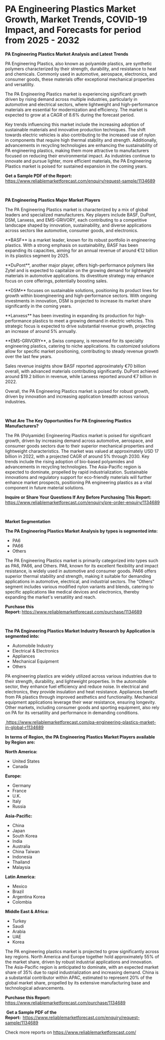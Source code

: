 <p><h1>PA Engineering Plastics Market Growth, Market Trends, COVID-19 Impact, and Forecasts for period from 2025 - 2032</h1></p><p><strong>PA Engineering Plastics Market Analysis and Latest Trends</strong></p>
<p><p>PA Engineering Plastics, also known as polyamide plastics, are synthetic polymers characterized by their strength, durability, and resistance to heat and chemicals. Commonly used in automotive, aerospace, electronics, and consumer goods, these materials offer exceptional mechanical properties and versatility.</p><p>The PA Engineering Plastics market is experiencing significant growth driven by rising demand across multiple industries, particularly in automotive and electrical sectors, where lightweight and high-performance materials are essential for modernization and efficiency. The market is expected to grow at a CAGR of 8.6% during the forecast period. </p><p>Key trends influencing this market include the increasing adoption of sustainable materials and innovative production techniques. The shift towards electric vehicles is also contributing to the increased use of nylon in components that require high thermal stability and strength. Additionally, advancements in recycling technologies are enhancing the sustainability of PA engineering plastics, making them more attractive to manufacturers focused on reducing their environmental impact. As industries continue to innovate and pursue lighter, more efficient materials, the PA Engineering Plastics market is poised for sustained expansion in the coming years.</p></p>
<p><strong>Get a Sample PDF of the Report:&nbsp;</strong> <a href="https://www.reliablemarketforecast.com/enquiry/request-sample/1134689?utm_campaign=2925&utm_medium=2&utm_source=Github&utm_content=ia&utm_term=25032025&utm_id=pa-engineering-plastics">https://www.reliablemarketforecast.com/enquiry/request-sample/1134689</a></p>
<p>&nbsp;</p>
<p><strong>PA Engineering Plastics Major Market Players</strong></p>
<p><p>The PA Engineering Plastics market is characterized by a mix of global leaders and specialized manufacturers. Key players include BASF, DuPont, DSM, Lanxess, and EMS-GRIVORY, each contributing to a competitive landscape shaped by innovation, sustainability, and diverse applications across sectors like automotive, consumer goods, and electronics.</p><p>**BASF** is a market leader, known for its robust portfolio in engineering plastics. With a strong emphasis on sustainability, BASF has been expanding its capacities, aiming for an annual revenue of around €12 billion in its plastics segment by 2025. </p><p>**DuPont**, another major player, offers high-performance polymers like Zytel and is expected to capitalize on the growing demand for lightweight materials in automotive applications. Its divestiture strategy may enhance focus on core offerings, potentially boosting sales.</p><p>**DSM** focuses on sustainable solutions, positioning its product lines for growth within bioengineering and high-performance sectors. With ongoing investments in innovation, DSM is projected to increase its market share significantly in the coming years.</p><p>**Lanxess** has been investing in expanding its production for high-performance plastics to meet a growing demand in electric vehicles. This strategic focus is expected to drive substantial revenue growth, projecting an increase of around 5% annually.</p><p>**EMS-GRIVORY**, a Swiss company, is renowned for its specialty engineering plastics, catering to niche applications. Its customized solutions allow for specific market positioning, contributing to steady revenue growth over the last few years.</p><p>Sales revenue insights show BASF reported approximately €70 billion overall, with advanced materials contributing significantly. DuPont achieved around $19.2 billion in revenue, while Lanxess reported around €7 billion in 2022. </p><p>Overall, the PA Engineering Plastics market is poised for robust growth, driven by innovation and increasing application breadth across various industries.</p></p>
<p>&nbsp;</p>
<p><strong>What Are The Key Opportunities For PA Engineering Plastics Manufacturers?</strong></p>
<p><p>The PA (Polyamide) Engineering Plastics market is poised for significant growth, driven by increasing demand across automotive, aerospace, and consumer goods sectors due to their superior mechanical properties and lightweight characteristics. The market was valued at approximately USD 17 billion in 2022, with a projected CAGR of around 5% through 2030. Key trends include the rising adoption of bio-based polyamides and advancements in recycling technologies. The Asia-Pacific region is expected to dominate, propelled by rapid industrialization. Sustainable innovations and regulatory support for eco-friendly materials will further enhance market prospects, positioning PA engineering plastics as a vital component in future material solutions.</p></p>
<p><strong>Inquire or Share Your Questions If Any Before Purchasing This Report:</strong> <a href="https://www.reliablemarketforecast.com/enquiry/pre-order-enquiry/1134689?utm_campaign=2925&utm_medium=2&utm_source=Github&utm_content=ia&utm_term=25032025&utm_id=pa-engineering-plastics">https://www.reliablemarketforecast.com/enquiry/pre-order-enquiry/1134689</a></p>
<p>&nbsp;</p>
<p><strong>Market Segmentation</strong></p>
<p><strong>The PA Engineering Plastics Market Analysis by types is segmented into:</strong></p>
<p><ul><li>PA6</li><li>PA66</li><li>Others</li></ul></p>
<p><p>The PA Engineering Plastics market is primarily categorized into types such as PA6, PA66, and Others. PA6, known for its excellent flexibility and impact resistance, is widely used in automotive and consumer goods. PA66 offers superior thermal stability and strength, making it suitable for demanding applications in automotive, electrical, and industrial sectors. The "Others" segment includes various modified nylon variants and blends, catering to specific applications like medical devices and electronics, thereby expanding the market's versatility and reach.</p></p>
<p><strong>Purchase this Report:&nbsp;</strong><a href="https://www.reliablemarketforecast.com/purchase/1134689?utm_campaign=2925&utm_medium=2&utm_source=Github&utm_content=ia&utm_term=25032025&utm_id=pa-engineering-plastics">https://www.reliablemarketforecast.com/purchase/1134689</a></p>
<p>&nbsp;</p>
<p><strong>The PA Engineering Plastics Market Industry Research by Application is segmented into:</strong></p>
<p><ul><li>Automobile Industry</li><li>Electrical & Electronics</li><li>Appliances</li><li>Mechanical Equipment</li><li>Others</li></ul></p>
<p><p>PA engineering plastics are widely utilized across various industries due to their strength, durability, and lightweight properties. In the automobile sector, they enhance fuel efficiency and reduce noise. In electrical and electronics, they provide insulation and heat resistance. Appliances benefit from PA plastics through improved aesthetics and functionality. Mechanical equipment applications leverage their wear resistance, ensuring longevity. Other markets, including consumer goods and sporting equipment, also rely on PA for its versatility and performance in demanding conditions.</p></p>
<p><a href="https://www.reliablemarketforecast.com/pa-engineering-plastics-market-in-global-r1134689?utm_campaign=2925&utm_medium=2&utm_source=Github&utm_content=ia&utm_term=25032025&utm_id=pa-engineering-plastics">&nbsp;https://www.reliablemarketforecast.com/pa-engineering-plastics-market-in-global-r1134689</a></p>
<p><strong>In terms of Region, the PA Engineering Plastics Market Players available by Region are:</strong></p>
<p>
    <p> <strong> North America: </strong>
        <ul>
            <li>United States</li>
            <li>Canada</li>
        </ul>
        </p> 
    <p> <strong> Europe: </strong>
        <ul>
            <li>Germany</li>
            <li>France</li>
            <li>U.K.</li>
            <li>Italy</li>
            <li>Russia</li>
        </ul>
        </p> 
    <p> <strong> Asia-Pacific: </strong>
        <ul>
            <li>China</li>
            <li>Japan</li>
            <li>South Korea</li>
            <li>India</li>
            <li>Australia</li>
            <li>China Taiwan</li>
            <li>Indonesia</li>
            <li>Thailand</li>
            <li>Malaysia</li>
        </ul>
        </p> 
    <p> <strong> Latin America: </strong>
        <ul>
            <li>Mexico</li>
            <li>Brazil</li>
            <li>Argentina Korea</li>
            <li>Colombia</li>
        </ul>
        </p> 
    <p> <strong> Middle East & Africa: </strong>
        <ul>
            <li>Turkey</li>
            <li>Saudi</li>
            <li>Arabia</li>
            <li>UAE</li>
            <li>Korea</li>
        </ul>
    </p>
    </p>
<p><p>The PA engineering plastics market is projected to grow significantly across key regions. North America and Europe together hold approximately 55% of the market share, driven by robust industrial applications and innovation. The Asia-Pacific region is anticipated to dominate, with an expected market share of 35% due to rapid industrialization and increasing demand. China is a substantial contributor within APAC, estimated to represent 20% of the global market share, propelled by its extensive manufacturing base and technological advancements.</p></p>
<p><strong>Purchase this Report: </strong><a href="https://www.reliablemarketforecast.com/purchase/1134689?utm_campaign=2925&utm_medium=2&utm_source=Github&utm_content=ia&utm_term=25032025&utm_id=pa-engineering-plastics">https://www.reliablemarketforecast.com/purchase/1134689</a></p>
<p>&nbsp;<strong>Get a Sample PDF of the Report:&nbsp;&nbsp;</strong><a href="https://www.reliablemarketforecast.com/enquiry/request-sample/1134689?utm_campaign=2925&utm_medium=2&utm_source=Github&utm_content=ia&utm_term=25032025&utm_id=pa-engineering-plastics">https://www.reliablemarketforecast.com/enquiry/request-sample/1134689</a></p>
<p><strong></strong></p>
<p>Check more reports on <a href="https://www.reliablemarketforecast.com/?utm_campaign=2925&utm_medium=2&utm_source=Github&utm_content=ia&utm_term=25032025&utm_id=pa-engineering-plastics">https://www.reliablemarketforecast.com/</a></p>